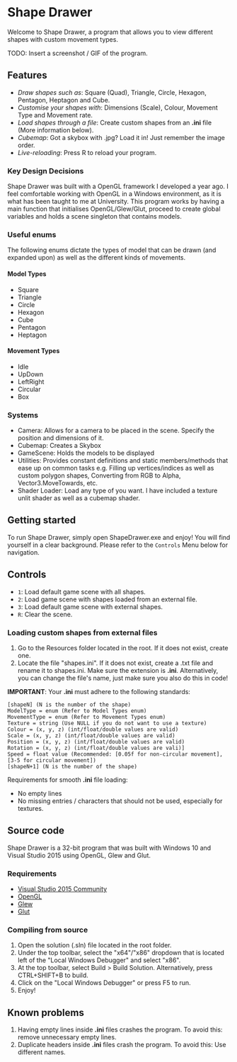 # Shape Drawer

Welcome to Shape Drawer, a program that allows you to view different shapes with custom movement types.

TODO: Insert a screenshot / GIF of the program.

## Features

- *Draw shapes such as*: Square (Quad), Triangle, Circle, Hexagon, Pentagon, Heptagon and Cube.
- *Customise your shapes with*: Dimensions (Scale), Colour, Movement Type and Movement rate.
- *Load shapes through a file*: Create custom shapes from an **.ini** file (More information below).
- *Cubemap*: Got a skybox with .jpg? Load it in! Just remember the image order.
- *Live-reloading*: Press R to reload your program.

### Key Design Decisions

Shape Drawer was built with a OpenGL framework I developed a year ago. I feel comfortable working with OpenGL in a Windows environment, as it is what has been taught to me at University. This program works by having a main function that initialises OpenGL/Glew/Glut, proceed to create global variables and holds a scene singleton that contains models.

### Useful enums

The following enums dictate the types of model that can be drawn (and expanded upon) as well as the different kinds of movements.

#### Model Types

- Square
- Triangle
- Circle
- Hexagon
- Cube
- Pentagon
- Heptagon

#### Movement Types

- Idle
- UpDown
- LeftRight
- Circular
- Box

### Systems

- Camera: Allows for a camera to be placed in the scene. Specify the position and dimensions of it.
- Cubemap: Creates a Skybox
- GameScene: Holds the models to be displayed
- Utilities: Provides constant definitions and static members/methods that ease up on common tasks e.g. Filling up vertices/indices as well as custom polygon shapes, Converting from RGB to Alpha, Vector3.MoveTowards, etc.
- Shader Loader: Load any type of you want. I have included a texture unlit shader as well as a cubemap shader.

## Getting started

To run Shape Drawer, simply open ShapeDrawer.exe and enjoy! You will find yourself in a clear background. Please refer to the `Controls` Menu below for navigation.

## Controls

- `1`: Load default game scene with all shapes.
- `2`: Load game scene with shapes loaded from an external file.
- `3`: Load default game scene with external shapes.
- `R`: Clear the scene.

### Loading custom shapes from external files

1. Go to the Resources folder located in the root. If it does not exist, create one.
2. Locate the file "shapes.ini". If it does not exist, create a .txt file and rename it to shapes.ini. Make sure the extension is **.ini**. Alternatively, you can change the file's name, just make sure you also do this in code!

**IMPORTANT**: Your **.ini** must adhere to the following standards:

``` text
[shapeN] (N is the number of the shape)
ModelType = enum (Refer to Model Types enum)
MovementType = enum (Refer to Movement Types enum)
Texture = string (Use NULL if you do not want to use a texture)
Colour = (x, y, z) (int/float/double values are valid)
Scale = (x, y, z) (int/float/double values are valid)
Position = (x, y, z) (int/float/double values are valid)
Rotation = (x, y, z) (int/float/double values are vali)]
Speed = float value (Recommended: [0.05f for non-circular movement], [3-5 for circular movement])
[shapeN+1] (N is the number of the shape)
```

Requirements for smooth **.ini** file loading:

- No empty lines
- No missing entries / characters that should not be used, especially for textures.

## Source code

Shape Drawer is a 32-bit program that was built with Windows 10 and Visual Studio 2015 using OpenGL, Glew and Glut.

### Requirements

- [Visual Studio 2015 Community](https://www.visualstudio.com/vs/older-downloads/)
- [OpenGL](https://www.khronos.org/opengl/wiki/Getting_Started#Downloading_OpenGL)
- [Glew](http://glew.sourceforge.net/install.html)
- [Glut](https://www.opengl.org/resources/libraries/glut/)

### Compiling from source

1. Open the solution (.sln) file located in the root folder.
2. Under the top toolbar, select the "x64"/"x86" dropdown that is located left of the "Local Windows Debugger" and select "x86".
3. At the top toolbar, select Build > Build Solution. Alternatively, press CTRL+SHIFT+B to build.
4. Click on the "Local Windows Debugger" or press F5 to run.
5. Enjoy!

## Known problems

1. Having empty lines inside **.ini** files crashes the program. To avoid this: remove unnecessary empty lines.
2. Duplicate headers inside **.ini** files crash the program. To avoid this: Use different names.
